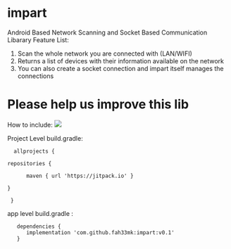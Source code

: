 # impart

 Android Based Network Scanning and Socket Based Communication Libarary
 Feature List:
 1. Scan the whole network you are connected with (LAN/WIFI)
 2. Returns a list of devices with their information available on the network
 3. You can also create a socket connection and impart itself manages the connections
 
 
 # Please help us improve this lib

How to include: [![](https://jitpack.io/v/fah33mk/impart.svg)](https://jitpack.io/#fah33mk/impart)

Project Level build.gradle:

      allprojects {

	repositories {
  
	      maven { url 'https://jitpack.io' }
  
	}
  
     }

app level build.gradle :
       
       dependencies {
	      implementation 'com.github.fah33mk:impart:v0.1'
       }
  
